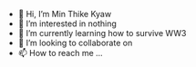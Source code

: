 - 👋 Hi, I’m Min Thike Kyaw
- 👀 I’m interested in nothing
- 🌱 I’m currently learning how to survive WW3
- 💞️ I’m looking to collaborate on 
- 📫 How to reach me ...

<!---
HostMyanmarDev221/HostMyanmarDev221 is a ✨ special ✨ repository because its `README.md` (this file) appears on your GitHub profile.
You can click the Preview link to take a look at your changes.
--->
